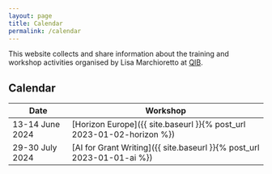 ```yaml
---
layout: page
title: Calendar
permalink: /calendar
---
```





This website collects and share information about the training and workshop activities 
organised by Lisa Marchioretto at [QIB](https://www.quadram.ac.uk).

## Calendar

| Date            | Workshop                                      |
|-----------------|-----------------------------------------------|
| 13-14 June 2024 | [Horizon Europe]({{ site.baseurl }}{%  post_url 2023-01-02-horizon %})  |
| 29-30 July 2024 | [AI for Grant Writing]({{ site.baseurl }}{%  post_url 2023-01-01-ai %}) |
